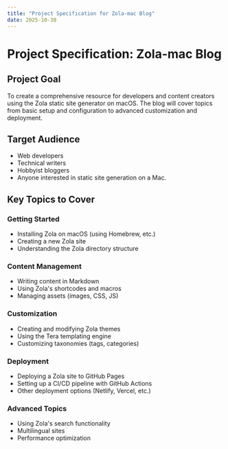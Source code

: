 ```yaml
---
title: "Project Specification for Zola-mac Blog"
date: 2025-10-30
---
```


# Project Specification: Zola-mac Blog

## Project Goal

To create a comprehensive resource for developers and content creators using the Zola static site generator on macOS. The blog will cover topics from basic setup and configuration to advanced customization and deployment.

## Target Audience

*   Web developers
*   Technical writers
*   Hobbyist bloggers
*   Anyone interested in static site generation on a Mac.

## Key Topics to Cover

### Getting Started
*   Installing Zola on macOS (using Homebrew, etc.)
*   Creating a new Zola site
*   Understanding the Zola directory structure

### Content Management
*   Writing content in Markdown
*   Using Zola's shortcodes and macros
*   Managing assets (images, CSS, JS)

### Customization
*   Creating and modifying Zola themes
*   Using the Tera templating engine
*   Customizing taxonomies (tags, categories)

### Deployment
*   Deploying a Zola site to GitHub Pages
*   Setting up a CI/CD pipeline with GitHub Actions
*   Other deployment options (Netlify, Vercel, etc.)

### Advanced Topics
*   Using Zola's search functionality
*   Multilingual sites
*   Performance optimization